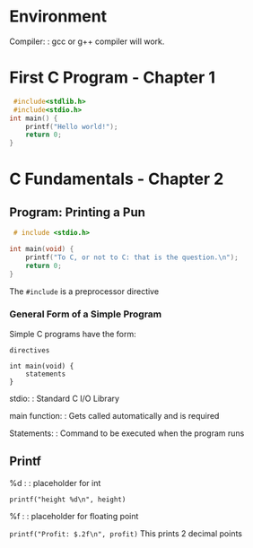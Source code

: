 # Environment

Compiler:
  : gcc or g++ compiler will work.

# First C Program - Chapter 1

~~~c
 #include<stdlib.h>
 #include<stdio.h>
int main() {
    printf("Hello world!");
    return 0;
}
~~~

# C Fundamentals - Chapter 2

## Program: Printing a Pun

~~~c
 # include <stdio.h>

int main(void) {
    printf("To C, or not to C: that is the question.\n");
    return 0;
}
~~~

The `#include` is a preprocessor directive

### General Form of a Simple Program

Simple C programs have the form:

    directives

    int main(void) {
        statements
    }

stdio:
  : Standard C I/O Library

main function:
  : Gets called automatically and is required

Statements:
  : Command to be executed when the program runs

## Printf

%d :
  : placeholder for int

`printf("height %d\n", height)`

%f :
  : placeholder for floating point

`printf("Profit: $.2f\n", profit)`  This prints 2 decimal points
